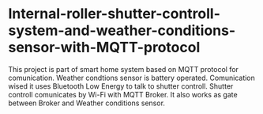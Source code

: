 # Internal-roller-shutter-controll-system-and-weather-conditions-sensor-with-MQTT-protocol

This project is part of smart home system based on MQTT protocol for comunication.
Weather condtions sensor is battery operated. Comunication wised it uses Bluetooth Low Energy to talk to shutter controll.
Shutter controll comunicates by Wi-Fi with MQTT Broker. It also works as gate between Broker and Weather conditions sensor.
